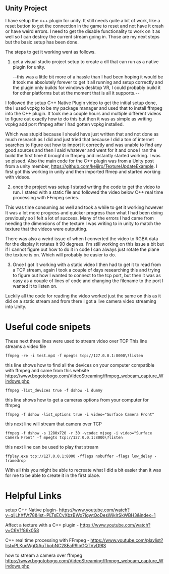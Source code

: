 ## Unity Project
I have setup the c++ plugin for unity. It still needs quite a bit of work, like a reset button to get the connection in the game to reset and not have it crash or have weird errors. I need to get the disable functionality to work on it as well so I can destroy the current stream going in. Those are my next steps but the basic setup has been done.

The steps to get it working went as follows.
1. get a visual studio project setup to create a dll that can run as a native plugin for unity. 

    --this was a little bit more of a hassle than I had been hoping it would be it took me absolutely forever to get it all running and setup correctly and the plugin only builds for windows desktop VR, I could probably build it for other platforms but at the moment that is all it supports.--

I followed the setup C++ Native Plugin video to get the initial setup done, the I used vcpkg to be my package manager and used that to install ffmpeg into the C++ plugin. It took me a couple hours and multiple different videos to figure out exactly how to do this but then it was as simple as writing vcpkg add port ffmpeg after I had gotten vcpkg installed.

Which was stupid because I should have just written that and not done as much research as I did and just tried that because I did a ton of internet searches to figure out how to import it correctly and was unable to find any good sources and then I said whatever and went for it and once I ran the build the first time it brought in ffmpeg and instantly started working. I was so pissed. Also the main code for the C++ plugin was from a Unity post from a unity member, 
https://github.com/keijiro/TextureUpdateExample.
I first got this working in unity and then imported ffmep and started working with videos.

2. once the project was setup I stated writing the code to get the video to run. I stated with a static file and followed the video below C++ real time processing with FFmpeg series.

This was time consuming as well and took a while to get it working however It was a lot more progress and quicker progress than what I had been doing previously so I felt a lot of success. Many of the errors I had came from needing the dimensions of the texture I was writing to in unity to match the texture that the videos were outputting.

There was also a weird issue of when I converted the video to RGBA data for the display it rotates it 90 degrees. I'm still working on this issue a bit but if I cannot figure out how to do it in code I can always just rotate the plane the texture is on. Which will probably be easier to do.

3. Once I got it working with a static video I then had to get it to read from a TCP stream, again I took a couple of days researching this and trying to figure out how I wanted to connect to the tcp port, but then it was as easy as a couple of lines of code and changing the filename to the port I wanted it to listen on.

Luckily all the code for reading the video worked just the same on this as it did on a static stream and from there I got a live camera video streaming into Unity.


# Useful code snipets
These next three lines were used to stream video over TCP
This line streams a video file

```ffmpeg -re -i test.mp4 -f mpegts tcp://127.0.0.1:8000\?listen```

this line shows how to find all the devices on your computer compatible with ffmpeg and came from this website https://www.bogotobogo.com/VideoStreaming/ffmpeg_webcam_capture_Windows.php

```ffmpeg -list_devices true -f dshow -i dummy```

this line shows how to get a cameras options from your computer for ffmpeg

```ffmpeg -f dshow -list_options true -i video="Surface Camera Front"```

this next line will stream that camera over TCP

```ffmpeg -f dshow -s 1280x720 -r 30 -vcodec mjpeg -i video="Surface Camera Front" -f mpegts tcp://127.0.0.1:8000\?listen```

this next line can be used to play that stream

```ffplay.exe tcp://127.0.0.1:8000 -fflags nobuffer -flags low_delay -framedrop```

With all this you might be able to recreate what I did a bit easier than it was for me to be able to create it in the first place.

# Helpful Links
setup C++ Native plugin- https://www.youtube.com/watch?v=qljLhXfVt78&list=PLTsECvXbzBWo7IgwtQoDesWjkIrSkWBH3&index=1

Affect a texture with a C++ plugin - https://www.youtube.com/watch?v=C6V1f86x058

C++ real time processing with FFmpeg - https://www.youtube.com/playlist?list=PLKucWgGjAuTbobNC28EaR9lbGQTVyD9IS

how to stream a camera over ffmpeg https://www.bogotobogo.com/VideoStreaming/ffmpeg_webcam_capture_Windows.php